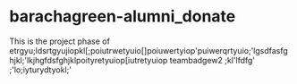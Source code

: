 # barachagreen-alumni_donate
This is the project phase of
etrgyu;ldsrtgyujiopkl[;poiutrwetyuio[]poiuwertyiop'puiwerqrtyuio\;'lgsdfasfghjkl;'lkjhgfdsfghjklpoityretyuiop[iutretyuiop
teambadgew2
;kl\'lfdfg'
;\'lo;iyturydtyokl;\'
